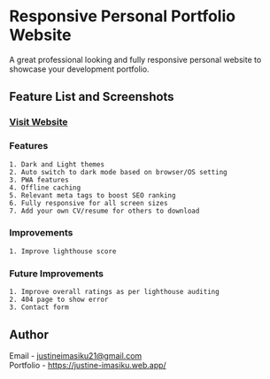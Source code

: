 # Responsive Personal Portfolio Website 
A great professional looking and fully responsive personal website to showcase your development portfolio.

## Feature List and Screenshots
### [Visit Website](https://justine-imasiku.web.app/)

### Features
```
1. Dark and Light themes
2. Auto switch to dark mode based on browser/OS setting
3. PWA features
4. Offline caching
5. Relevant meta tags to boost SEO ranking
6. Fully responsive for all screen sizes
7. Add your own CV/resume for others to download
```

### Improvements
```
1. Improve lighthouse score
```


### Future Improvements 
```
1. Improve overall ratings as per lighthouse auditing
2. 404 page to show error
3. Contact form
```

## Author

Email - justineimasiku21@gmail.com \
Portfolio - https://justine-imasiku.web.app/ 
